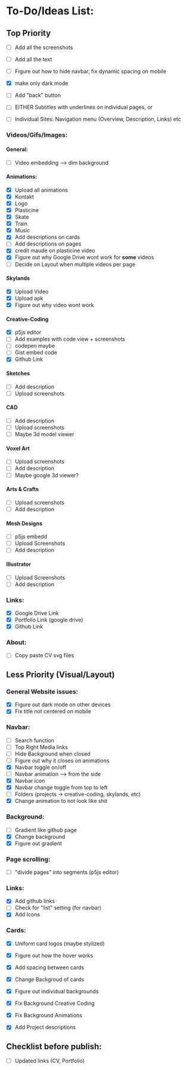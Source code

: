 # To-Do/Ideas List:

## Top Priority 

- [ ] Add all the screenshots
- [ ] Add all the text

- [ ] Figure out how to hide navbar, fix dynamic spacing on mobile

- [x] make only dark mode

- [ ] Add "back" button

- [ ] EITHER Subtitles with underlines on individual pages, or
- [ ] Individual Sites: Navigation menu (Overview, Description, Links) etc



### Videos/Gifs/Images:

#### General:
- [ ] Video embedding --> dim background

#### Animations:
- [x] Upload all animations
- [x] Kontakt
- [x] Logo
- [x] Plasticine
- [x] Skate
- [x] Train
- [x] Music
- [x] Add descriptions on cards
- [ ] Add descriptions on pages
- [x] credit maude on plasticine video
- [x] Figure out why Google Drive wont work for **some** videos
- [ ] Decide on Layout when multiple videos per page

#### Skylands
- [x] Upload Video
- [x] Upload apk
- [x] Figure out why video wont work

#### Creative-Coding
- [x] p5js editor
- [ ] Add examples with code view + screenshots
- [ ] codepen maybe
- [ ] Gist embed code
- [x] Github Link

#### Sketches
- [ ] Add description
- [ ] Upload screenshots

#### CAD 
- [ ] Add description
- [ ] Upload screenshots
- [ ] Maybe 3d model viewer

#### Voxel Art
- [ ] Upload screenshots
- [ ] Add description
- [ ] Maybe google 3d viewer?

#### Arts & Crafts
- [ ] Upload screenshots
- [ ] Add description

#### Mesh Designs
- [ ] p5js embedd
- [ ] Upload Screenshots
- [ ] Add description

#### Illustrator
- [ ] Upload Screenshots
- [ ] Add description

### Links:
- [x] Google Drive Link
- [x] Portfolio Link (google drive)
- [x] Github Link

### About:
- [ ] Copy paste CV svg files

## Less Priority (Visual/Layout)

### General Website issues:
- [x] Figure out dark mode on other devices
- [x] Fix title not centered on mobile

### Navbar:
- [ ] Search function
- [ ] Top Right Media links
- [ ] Hide Background when closed
- [ ] Figure out why it closes on animations
- [x] Navbar toggle on/off
- [ ] Navbar animation --> from the side
- [x] Navbar icon
- [x] Navbar change toggle from top to left
- [ ] Folders (projects -> creative-coding, skylands, etc)
- [x] Change animation to not look like shit

### Background:
- [ ] Gradient like github page
- [x] Change background
- [x] Figure out gradient

### Page scrolling:
- [ ] "divide pages" into segments (p5js editor)

### Links:
- [x] Add github links
- [ ] Check for "list" setting (for navbar)
- [x] Add Icons

### Cards:
- [x] Uniform card logos (maybe stylized)

- [x] Figure out how the hover works
- [x] Add spacing between cards
- [x] Change Backgroud of cards
- [x] Figure out individual backgrounds
- [x] Fix Background Creative Coding
- [x] Fix Background Animations
- [x] Add Project descriptions

## Checklist before publish:
- [ ] Updated links (CV, Portfolio)